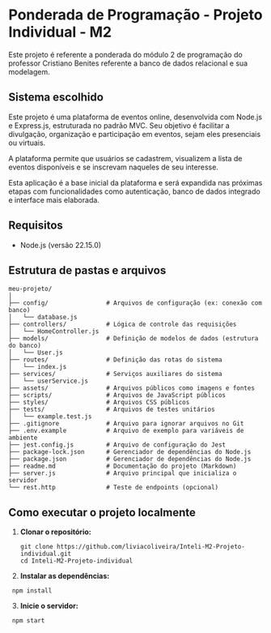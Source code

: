 # Ponderada de Programação - Projeto Individual - M2

Este projeto é referente a ponderada do módulo 2 de programação do professor Cristiano Benites referente a banco de dados relacional e sua modelagem.

## Sistema escolhido

Este projeto é uma plataforma de eventos online, desenvolvida com Node.js e Express.js, estruturada no padrão MVC.
Seu objetivo é facilitar a divulgação, organização e participação em eventos, sejam eles presenciais ou virtuais.

A plataforma permite que usuários se cadastrem, visualizem a lista de eventos disponíveis e se inscrevam naqueles de seu interesse.

Esta aplicação é a base inicial da plataforma e será expandida nas próximas etapas com funcionalidades como autenticação, banco de dados integrado e interface mais elaborada.

## Requisitos

- Node.js (versão 22.15.0)

Estrutura de pastas e arquivos
-----------------------

````
meu-projeto/
│
├── config/                # Arquivos de configuração (ex: conexão com banco)
│   └── database.js
├── controllers/           # Lógica de controle das requisições
│   └── HomeController.js
├── models/                # Definição de modelos de dados (estrutura do banco)
│   └── User.js
├── routes/                # Definição das rotas do sistema
│   └── index.js
├── services/              # Serviços auxiliares do sistema
│   └── userService.js
├── assets/                # Arquivos públicos como imagens e fontes
├── scripts/               # Arquivos de JavaScript públicos
├── styles/                # Arquivos CSS públicos
├── tests/                 # Arquivos de testes unitários
│   └── example.test.js
├── .gitignore             # Arquivo para ignorar arquivos no Git
├── .env.example           # Arquivo de exemplo para variáveis de ambiente
├── jest.config.js         # Arquivo de configuração do Jest
├── package-lock.json      # Gerenciador de dependências do Node.js
├── package.json           # Gerenciador de dependências do Node.js
├── readme.md              # Documentação do projeto (Markdown)
├── server.js              # Arquivo principal que inicializa o servidor
└── rest.http              # Teste de endpoints (opcional)
````

## Como executar o projeto localmente

1. **Clonar o repositório:**

   ````
   git clone https://github.com/liviacoliveira/Inteli-M2-Projeto-individual.git
   cd Inteli-M2-Projeto-individual
   ````

2. **Instalar as dependências:**

````
 npm install 
 ````

3. **Inicie o servidor:**

````
 npm start 
 ````
